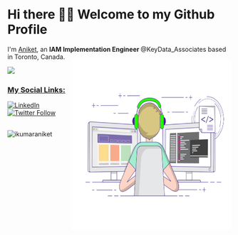 <h1>Hi there 👋🏻 Welcome to my Github  Profile </h1>
<p>I'm <a href="https://bio.link/ikumaraniket">Aniket</a>, an <b>IAM Implementation Engineer </b> @KeyData_Associates based in Toronto, Canada.
<br/>
<img align="right" src="https://github.com/ikumaraniket/ikumaraniket/blob/main/coding-freak.gif" alt="Hello Devs" width="360" height="380"/>
<div>
  <a href="https://github.com/ikumaraniket">
  <img height="180em" src="https://github-readme-stats.vercel.app/api?username=ikumaraniket&show_icons=true&include_all_commits=true&count_private=true"/>
</div>
<h3>My Social Links:</h3>
<a href="https://www.linkedin.com/in/ikumaraniket" target="_blank"><img alt="LinkedIn" src="https://img.shields.io/badge/linkedin-%230077B5.svg?&style=flat&logo=linkedin&logoColor=white" /></a>
<a href="https://twitter.com/ikumaraniket" target="_blank"><img alt="Twitter Follow" src="https://img.shields.io/twitter/follow/ikumaraniket?style=social"></a>
<br/><br/>
<p align="left"> <img src="https://komarev.com/ghpvc/?username=ikumaraniket" alt="ikumaraniket" /> </p>



